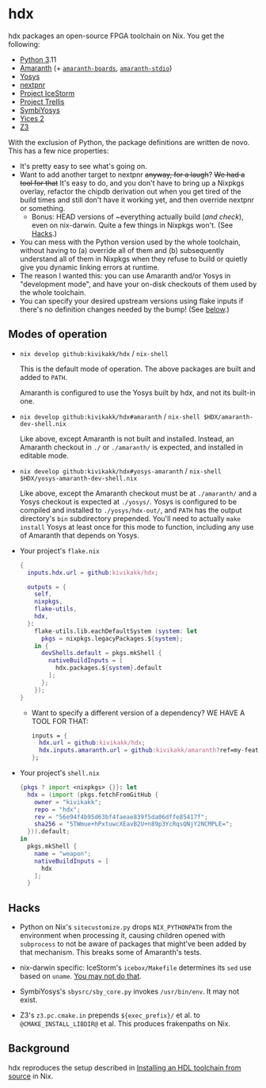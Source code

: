 # hdx 

hdx packages an open-source FPGA toolchain on Nix.  You get the following:

* [Python 3].11
* [Amaranth] (+ [`amaranth-boards`], [`amaranth-stdio`])
* [Yosys]
* [nextpnr]
* [Project IceStorm]
* [Project Trellis]
* [SymbiYosys]
* [Yices 2]
* [Z3]

With the exclusion of Python, the package definitions are written de novo.  This
has a few nice properties:

* It's pretty easy to see what's going on.
* Want to add another target to nextpnr ~~anyway, for a laugh~~?  ~~We had
  a tool for that~~ It's easy to do, and you don't have to bring up a Nixpkgs
  overlay, refactor the chipdb derivation out when you get tired of the build
  times and still don't have it working yet, and then override nextpnr or
  something.
  * Bonus: HEAD versions of ~everything actually build (*and check*), even on
    nix-darwin.  Quite a few things in Nixpkgs won't.  (See [Hacks](#hacks).)
* You can mess with the Python version used by the whole toolchain, without
  having to (a) override all of them and (b) subsequently understand all of them
  in Nixpkgs when they refuse to build or quietly give you dynamic linking
  errors at runtime.
* The reason I wanted this: you can use Amaranth and/or Yosys in "development
  mode", and have your on-disk checkouts of them used by the whole toolchain.
* You can specify your desired upstream versions using flake inputs if there's
  no definition changes needed by the bump! (See [below](#your-flake-nix).)

[Python 3]: https://www.python.org/
[Amaranth]: https://github.com/amaranth-lang/amaranth
[`amaranth-boards`]: https://github.com/amaranth-lang/amaranth-boards
[`amaranth-stdio`]: https://github.com/amaranth-lang/amaranth-stdio
[Yosys]: https://github.com/YosysHQ/yosys
[nextpnr]: https://github.com/YosysHQ/nextpnr
[Project IceStorm]: https://github.com/YosysHQ/icestorm
[Project Trellis]: https://github.com/YosysHQ/prjtrellis
[SymbiYosys]: https://github.com/YosysHQ/sby
[Yices 2]: https://github.com/SRI-CSL/yices2
[Z3]: https://github.com/Z3Prover/z3


## Modes of operation

* `nix develop github:kivikakk/hdx` / `nix-shell`

  This is the default mode of operation.  The above packages are built and added
  to `PATH`.

  Amaranth is configured to use the Yosys built by hdx, and not its built-in
  one.

* `nix develop github:kivikakk/hdx#amaranth` / `nix-shell $HDX/amaranth-dev-shell.nix`

  Like above, except Amaranth is not built and installed.  Instead, an Amaranth
  checkout in `./` or `./amaranth/` is expected, and installed in editable
  mode.

* `nix develop github:kivikakk/hdx#yosys-amaranth` / `nix-shell $HDX/yosys-amaranth-dev-shell.nix`

  Like above, except the Amaranth checkout must be at `./amaranth/` and
  a Yosys checkout is expected at `./yosys/`.  Yosys is configured to
  be compiled and installed to `./yosys/hdx-out/`, and `PATH` has the output
  directory's `bin` subdirectory prepended.  You'll need to actually `make
  install` Yosys at least once for this mode to function, including any use of
  Amaranth that depends on Yosys.

* <a name="your-flake-nix" id="your-flake-nix"></a>Your project's `flake.nix`

  ```nix
  {
    inputs.hdx.url = github:kivikakk/hdx;

    outputs = {
      self,
      nixpkgs,
      flake-utils,
      hdx,
    }:
      flake-utils.lib.eachDefaultSystem (system: let
        pkgs = nixpkgs.legacyPackages.${system};
      in {
        devShells.default = pkgs.mkShell {
          nativeBuildInputs = [
            hdx.packages.${system}.default
          ];
        };
      });
  }
  ```

  * Want to specify a different version of a dependency?  WE HAVE A TOOL FOR THAT:

    ```nix
    inputs = {
      hdx.url = github:kivikakk/hdx;
      hdx.inputs.amaranth.url = github:kivikakk/amaranth?ref=my-feature-branch;
    };
    ```

* Your project's `shell.nix`

  ```nix
  {pkgs ? import <nixpkgs> {}}: let
    hdx = (import (pkgs.fetchFromGitHub {
      owner = "kivikakk";
      repo = "hdx";
      rev = "56e94f4b95d63bf4faeae839f5da06dffe85417f";
      sha256 = "5TWmue+hPxtuwcXEavB2U+n89p3YcRqsQNjY2NCMPLE=";
    })).default;
  in
    pkgs.mkShell {
      name = "weapon";
      nativeBuildInputs = [
        hdx
      ];
    }
  ```


## Hacks

* Python on Nix's `sitecustomize.py` drops `NIX_PYTHONPATH` from the
  environment when processing it, causing children opened with `subprocess` to
  not be aware of packages that might've been added by that mechanism.  This
  breaks some of Amaranth's tests.

* nix-darwin specific: IceStorm's `icebox/Makefile` determines its `sed` use
  based on `uname`.  [You may not do that].

  [You may not do that]: https://aperture.ink/@charlotte/110737824873379605

* SymbiYosys's `sbysrc/sby_core.py` invokes `/usr/bin/env`.  It may not
  exist.

* Z3's `z3.pc.cmake.in` prepends `${exec_prefix}/` et al. to
  `@CMAKE_INSTALL_LIBDIR@` et al.  This produces frakenpaths on Nix.


## Background

hdx reproduces the setup described in [Installing an HDL toolchain from source]
in Nix.

[Installing an HDL toolchain from source]: https://lottia.net/notes/0001-hdl-toolchain-source.html
